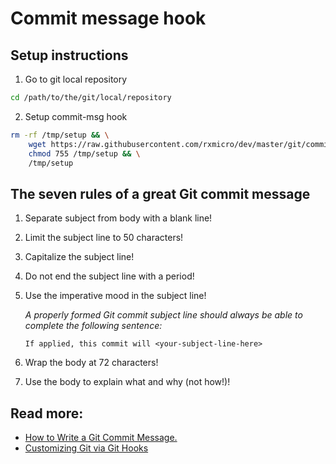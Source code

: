 # Commit message hook

## Setup instructions

1.  Go to git local repository
```bash
cd /path/to/the/git/local/repository
```

2.  Setup commit-msg hook
```bash
rm -rf /tmp/setup && \
    wget https://raw.githubusercontent.com/rxmicro/dev/master/git/commit-msg-guidelines/setup.sh -O /tmp/setup && \
    chmod 755 /tmp/setup && \
    /tmp/setup 
```

## The seven rules of a great Git commit message

1. Separate subject from body with a blank line!
2. Limit the subject line to 50 characters!
3. Capitalize the subject line!
4. Do not end the subject line with a period!
5. Use the imperative mood in the subject line!
    
    *A properly formed Git commit subject line should always be able to complete the following sentence:* 
    
    `If applied, this commit will <your-subject-line-here>`
    
6. Wrap the body at 72 characters!
7. Use the body to explain what and why (not how!)!

## Read more: 

* [How to Write a Git Commit Message.](https://chris.beams.io/posts/git-commit/)
* [Customizing Git via Git Hooks](https://git-scm.com/book/en/v2/Customizing-Git-Git-Hooks)
